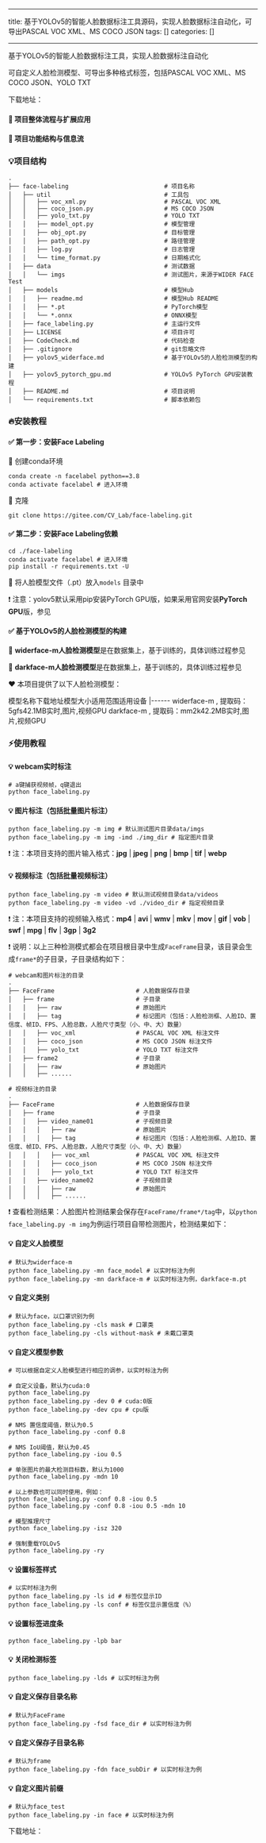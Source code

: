 
--- 
title:  基于YOLOv5的智能人脸数据标注工具源码，实现人脸数据标注自动化，可导出PASCAL VOC XML、MS COCO JSON 
tags: []
categories: [] 

---
  

 基于YOLOv5的智能人脸数据标注工具，实现人脸数据标注自动化 

 可自定义人脸检测模型、可导出多种格式标签，包括PASCAL VOC XML、MS COCO JSON、YOLO TXT 

下载地址：

#### 📌 项目整体流程与扩展应用

#### 📌 项目功能结构与信息流

### 💡项目结构

```
.
├── face-labeling							# 项目名称
│   ├── util								# 工具包
│   │   ├── voc_xml.py						# PASCAL VOC XML
│   │   ├── coco_json.py					# MS COCO JSON
│   │   ├── yolo_txt.py						# YOLO TXT
│   │   ├── model_opt.py					# 模型管理
│   │   ├── obj_opt.py						# 目标管理
│   │   ├── path_opt.py						# 路径管理
│   │   ├── log.py							# 日志管理
│   │   └── time_format.py					# 日期格式化
│   ├── data								# 测试数据
│   │   └── imgs							# 测试图片，来源于WIDER FACE Test
│   ├── models								# 模型Hub
│   │   ├── readme.md						# 模型Hub README
│   │   ├── *.pt							# PyTorch模型
│   │   └── *.onnx							# ONNX模型
│   ├── face_labeling.py					# 主运行文件
│   ├── LICENSE								# 项目许可
│   ├── CodeCheck.md						# 代码检查
│   ├── .gitignore							# git忽略文件
│   ├── yolov5_widerface.md					# 基于YOLOv5的人脸检测模型的构建
│   ├── yolov5_pytorch_gpu.md				# YOLOv5 PyTorch GPU安装教程
│   ├── README.md							# 项目说明
│   └── requirements.txt					# 脚本依赖包

```

### 🔥安装教程

#### ✅ 第一步：安装Face Labeling

📌 创建conda环境

```
conda create -n facelabel python==3.8
conda activate facelabel # 进入环境

```

📌 克隆

```
git clone https://gitee.com/CV_Lab/face-labeling.git

```

#### ✅ 第二步：安装Face Labeling依赖

```
cd ./face-labeling
conda activate facelabel # 进入环境
pip install -r requirements.txt -U

```

📌 将人脸模型文件（.pt）放入`models` 目录中

❗ 注意：yolov5默认采用pip安装PyTorch GPU版，如果采用官网安装**PyTorch GPU**版，参见

#### ✅ 基于YOLOv5的人脸检测模型的构建

📌 **widerface-m人脸检测模型**是在数据集上，基于训练的，具体训练过程参见

📌 **darkface-m人脸检测模型**是在数据集上，基于训练的，具体训练过程参见

❤️ 本项目提供了以下人脸检测模型：

<th align="center">模型名称</th><th align="center">下载地址</th><th align="center">模型大小</th><th align="center">适用范围</th><th align="center">适用设备</th>
|------
<td align="center">widerface-m</td><td align="center"> , 提取码：5gfs</td><td align="center">42.1MB</td><td align="center">实时,图片,视频</td><td align="center">GPU</td>
<td align="center">darkface-m</td><td align="center"> , 提取码：mm2k</td><td align="center">42.2MB</td><td align="center">实时,图片,视频</td><td align="center">GPU</td>

### ⚡使用教程

#### 💡 webcam实时标注

```
# a键捕获视频帧，q键退出
python face_labeling.py

```

#### 💡 图片标注（包括批量图片标注）

```
python face_labeling.py -m img # 默认测试图片目录data/imgs
python face_labeling.py -m img -imd ./img_dir # 指定图片目录

```

❗ 注：本项目支持的图片输入格式：**jpg** | **jpeg** | **png** | **bmp** | **tif** | **webp**

#### 💡 视频标注（包括批量视频标注）

```
python face_labeling.py -m video # 默认测试视频目录data/videos
python face_labeling.py -m video -vd ./video_dir # 指定视频目录

```

❗ 注：本项目支持的视频输入格式：**mp4** | **avi** | **wmv** | **mkv** | **mov** | **gif** | **vob** | **swf** | **mpg** | **flv** | **3gp** | **3g2**

❗ 说明：以上三种检测模式都会在项目根目录中生成`FaceFrame`目录，该目录会生成`frame*`的子目录，子目录结构如下：

```
# webcam和图片标注的目录
.
├── FaceFrame						# 人脸数据保存目录
│   ├── frame						# 子目录
│   │   ├── raw						# 原始图片
│   │   ├── tag						# 标记图片（包括：人脸检测框、人脸ID、置信度、帧ID、FPS、人脸总数，人脸尺寸类型（小、中、大）数量）
│   │   ├── voc_xml					# PASCAL VOC XML 标注文件
│   │   ├── coco_json				# MS COCO JSON 标注文件
│   │   ├── yolo_txt				# YOLO TXT 标注文件
│   ├── frame2						# 子目录
│   │   ├── raw						# 原始图片
│   │   ├── ......

```

```
# 视频标注的目录
.
├── FaceFrame						# 人脸数据保存目录
│   ├── frame						# 子目录
│	│   ├── video_name01			# 子视频目录
│   │   │   ├── raw					# 原始图片
│   │   │   ├── tag					# 标记图片（包括：人脸检测框、人脸ID、置信度、帧ID、FPS、人脸总数，人脸尺寸类型（小、中、大）数量）
│   │   │   ├── voc_xml				# PASCAL VOC XML 标注文件
│   │   │   ├── coco_json			# MS COCO JSON 标注文件
│   │   │   ├── yolo_txt			# YOLO TXT 标注文件
│	│   ├── video_name02			# 子视频目录
│   │   │   ├── raw					# 原始图片
│   │   │   ├── ......

```

❗ 查看检测结果：人脸图片检测结果会保存在`FaceFrame/frame*/tag`中，以`python face_labeling.py -m img`为例运行项目自带检测图片，检测结果如下：

#### 💡 自定义人脸模型

```
# 默认为widerface-m
python face_labeling.py -mn face_model # 以实时标注为例
python face_labeling.py -mn darkface-m # 以实时标注为例，darkface-m.pt

```

#### 💡 自定义类别

```
# 默认为face，以口罩识别为例
python face_labeling.py -cls mask # 口罩类
python face_labeling.py -cls without-mask # 未戴口罩类

```

#### 💡 自定义模型参数

```
# 可以根据自定义人脸模型进行相应的调参，以实时标注为例

# 自定义设备，默认为cuda:0
python face_labeling.py
python face_labeling.py -dev 0 # cuda:0版
python face_labeling.py -dev cpu # cpu版

# NMS 置信度阈值，默认为0.5
python face_labeling.py -conf 0.8

# NMS IoU阈值，默认为0.45
python face_labeling.py -iou 0.5

# 单张图片的最大检测目标数，默认为1000
python face_labeling.py -mdn 10

# 以上参数也可以同时使用，例如：
python face_labeling.py -conf 0.8 -iou 0.5
python face_labeling.py -conf 0.8 -iou 0.5 -mdn 10

# 模型推理尺寸
python face_labeling.py -isz 320

# 强制重载YOLOv5
python face_labeling.py -ry

```

#### 💡 设置标签样式

```
# 以实时标注为例
python face_labeling.py -ls id # 标签仅显示ID
python face_labeling.py -ls conf # 标签仅显示置信度（%）

```

#### 💡 设置标签进度条

```
python face_labeling.py -lpb bar

```

#### 💡 关闭检测标签

```
python face_labeling.py -lds # 以实时标注为例

```

#### 💡 自定义保存目录名称

```
# 默认为FaceFrame
python face_labeling.py -fsd face_dir # 以实时标注为例

```

#### 💡 自定义保存子目录名称

```
# 默认为frame
python face_labeling.py -fdn face_subDir # 以实时标注为例

```

#### 💡 自定义图片前缀

```
# 默认为face_test
python face_labeling.py -in face # 以实时标注为例

```

下载地址：
